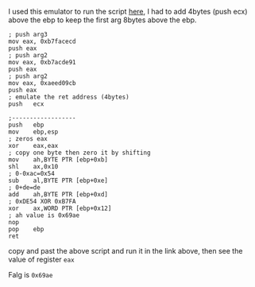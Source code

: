 I used this emulator to run the script [here](https://carlosrafaelgn.com.br/asm86/),
I had to add 4bytes (push ecx) above the ebp to keep the first arg 8bytes above the ebp.

```
; push arg3
mov eax, 0xb7facecd
push eax
; push arg2
mov eax, 0xb7acde91
push eax
; push arg2
mov eax, 0xaeed09cb
push eax
; emulate the ret address (4bytes)
push   ecx

;------------------
push   ebp
mov    ebp,esp
; zeros eax
xor    eax,eax
; copy one byte then zero it by shifting
mov    ah,BYTE PTR [ebp+0xb]
shl    ax,0x10
; 0-0xac=0x54
sub    al,BYTE PTR [ebp+0xe]
; 0+de=de
add    ah,BYTE PTR [ebp+0xd]
; 0xDE54 XOR 0xB7FA
xor    ax,WORD PTR [ebp+0x12]
; ah value is 0x69ae
nop
pop    ebp
ret   
```
copy and past the above script and run it in the link above, then see the value of register `eax` 

Falg is `0x69ae`
